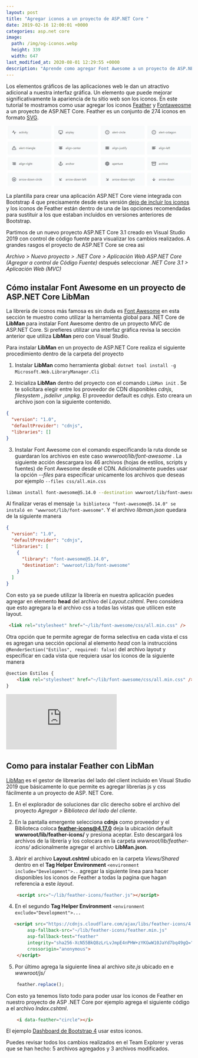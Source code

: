 ```yaml
---
layout: post
title: "Agregar iconos a un proyecto de ASP.NET Core "
date: 2019-02-16 12:00:01 +0000
categories: asp.net core
image:
  path: /img/og-iconos.webp
  height: 339
  width: 647
last_modified_at: 2020-08-01 12:29:55 +0000
description: "Aprende como agregar Font Awesome a un proyecto de ASP.NET Core. También se agregan los iconos de Feather "
---
```


Los elementos gráficos de las aplicaciones web le dan un atractivo adicional a nuestra interfaz gráfica. Un elemento que puede mejorar significativamente la apariencia de tu sitio web son los iconos. En este tutorial te mostramos como usar agregar los iconos [Feather](https://feathericons.com/) y [Fontaweosme](https://fontawesome.com/) a un proyecto de ASP.NET Core. Feather es un conjunto de 274 iconos en formato [SVG](https://svgontheweb.com/#svg).

<img src="/img/feather-sample.webp" loading="lazy" alt="Muestra de los iconos de Feather">

La plantilla para crear una aplicación ASP.NET Core viene integrada con Bootstrap 4 que precisamente desde esta versión [dejo de incluir los iconos](https://getbootstrap.com/docs/4.0/extend/icons/) y los iconos de Feather están dentro de una de las opciones recomendadas para sustituir a los que estaban incluidos en versiones anteriores de Bootstrap.

Partimos de un nuevo proyecto ASP.NET Core 3.1 creado en Visual Studio 2019 con control de código fuente para visualizar los cambios realizados. A grandes rasgos el proyecto de ASP.NET Core se crea asi

_Archivo > Nuevo proyecto > .NET Core > Aplicación Web ASP.NET Core (Agregar a control de Código Fuente)_ después seleccionar _.NET Core 3.1 > Aplicación Web (MVC)_

## Cómo instalar Font Awesome en un proyecto de ASP.NET Core **LibMan**

La librería de iconos más famosa es sin duda es [Font Awesome](https://fontawesome.com/) en esta sección te muestro como utilizar la herramienta global para .NET Core de **LibMan** para instalar Font Awesome dentro de un proyecto MVC de ASP.NET Core. Si prefieres utilizar una interfaz gráfica revisa la sección anterior que utiliza **LibMan** pero con Visual Studio.

Para instalar **LibMan** en un proyecto de ASP.NET Core realiza el siguiente procedimiento dentro de la carpeta del proyecto

1. Instalar **LibMan** como herramienta global: `dotnet tool install -g Microsoft.Web.LibraryManager.Cli`

2. Inicializa **LibMan** dentro del proyecto con el comando `LibMan init` . Se te solicitara elegir entre los proveedor de CDN disponibles *cdnjs*, *filesystem* , *jsdelivr* ,*unpkg*. El proveedor default es *cdnjs*. Esto creara un archivo json con la siguiente contenido.

```json
{
  "version": "1.0",
  "defaultProvider": "cdnjs",
  "libraries": []
}
```

3. Instalar Font Awesome con el comando especificando la ruta donde se guardaran los archivos en este caso _wwwroot/lib/font-awesome_ . La siguiente acción descargara los 46 archivos (hojas de estilos, scripts y fuentes) de Font Awesome desde el CDN. Adicionalmente puedes usar la opción _--files_ para especificar unicamente los archivos que deseas por ejemplo `--files css/all.min.css`

```bash
libman install font-awesome@5.14.0 --destination wwwroot/lib/font-awesome
```

Al finalizar veras el mensaje `la biblioteca "font-awesome@5.14.0" se instaló en "wwwroot/lib/font-awesome"`. Y el archivo _libman.json_ quedara de la siguiente manera

```json
{
  "version": "1.0",
  "defaultProvider": "cdnjs",
  "libraries": [
    {
      "library": "font-awesome@5.14.0",
      "destination": "wwwroot/lib/font-awesome"
    }
  ]
}
```

Con esto ya se puede utilizar la librería en nuestra aplicación puedes agregar en elemento **head** del archivo del _Layout.cshtml_. Pero considera que esto agregara la el archivo css a todas las vistas que utilicen este layout.

```html
 <link rel="stylesheet" href="~/lib/font-awesome/css/all.min.css" />
```

Otra opción que te permite agregar de forma selectiva en cada vista el css es agregan una sección opcional al elemento _head_ con la instruccións `@RenderSection("Estilos", required: false)` del archivo layout y especificar en cada vista que requiera usar los iconos de la siguiente manera

```html
@section Estilos {
    <link rel="stylesheet" href="~/lib/font-awesome/css/all.min.css" />
}
```

<div class="video-responsive">
<iframe  src="https://www.youtube.com/embed/Gj5YM9TlXN8" frameborder="0" allow="accelerometer; autoplay; encrypted-media; gyroscope; picture-in-picture" allowfullscreen></iframe>
</div>

## Como para instalar Feather con LibMan

[LibMan](https://docs.microsoft.com/es-mx/aspnet/core/client-side/LibMan/?view=aspnetcore-3.1) es el gestor de librearías del lado del client incluido en Visual Studio 2019 que básicamente lo que permite es agregar librerías js y css fácilmente a un proyecto de ASP. NET Core.

1. En el explorador de soluciones dar clic derecho sobre el archivo del proyecto _Agregar > Biblioteca del lado del cliente_.
 
2. En la pantalla emergente selecciona **cdnjs** como proveedor y el Biblioteca coloca **feather-icons@4.17.0** deja la ubicación default **wwwroot/lib/feather-icons/** y presiona aceptar.
Esto descargará los archivos de la librería y los colocara en la carpeta _wwwroot/lib/feather-icons/_ adicionalmente agregar el archivo **LibMan.json**.

3. Abrir el archivo **Layout.cshtml** ubicado en la carpeta _Views/Shared_ dentro en el **Tag Helper Environment** `<environment include="Development">..` agregar la siguiente linea para hacer disponibles los iconos de Feather a todas la pagina que hagan referencia a este *layout*.

```html
    <script src="~/lib/feather-icons/feather.js"></script>
```

4. En el segundo **Tag Helper Environment** `<environment exclude="Development">...`

```html
   <script src="https://cdnjs.cloudflare.com/ajax/libs/feather-icons/4.17.0/feather.min.js"
        asp-fallback-src="~/lib/feather-icons/feather.min.js"
        asp-fallback-test="feather"
        integrity="sha256-XcN55BkQ8zLrLvJmpE4nPHW+zYKGwW10JaYd7bq49gQ="
        crossorigin="anonymous">
    </script>
```

5. Por último agrega la siguiente línea al archivo _site.js_ ubicado en e _wwwroot/js/_

```js
    feather.replace();
```

Con esto ya tenemos listo todo para poder usar los iconos de Feather en nuestro proyecto de ASP .NET Core por ejemplo agrega el siguiente código a el archivo *Index.cshtml*.

```html
    <i data-feather="circle"></i>
```

El ejemplo [Dashboard de Bootstrap 4](https://getbootstrap.com/docs/4.0/examples/dashboard/) usar estos iconos.

Puedes revisar todos los cambios realizados en el Team Explorer y veras que se han hecho: 5 archivos agregados y 3 archivos modificados.
